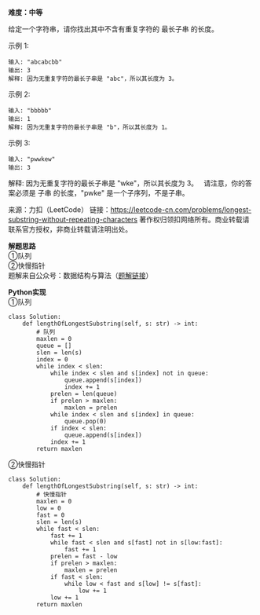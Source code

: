 **难度：中等**    

给定一个字符串，请你找出其中不含有重复字符的 最长子串 的长度。

示例 1:
```
输入: "abcabcbb"
输出: 3 
解释: 因为无重复字符的最长子串是 "abc"，所以其长度为 3。
```
示例 2:
```
输入: "bbbbb"
输出: 1
解释: 因为无重复字符的最长子串是 "b"，所以其长度为 1。
```
示例 3:
```
输入: "pwwkew"
输出: 3
```
解释: 因为无重复字符的最长子串是 "wke"，所以其长度为 3。
     请注意，你的答案必须是 子串 的长度，"pwke" 是一个子序列，不是子串。

来源：力扣（LeetCode）
链接：https://leetcode-cn.com/problems/longest-substring-without-repeating-characters
著作权归领扣网络所有。商业转载请联系官方授权，非商业转载请注明出处。     


**解题思路**    
①队列    
②快慢指针    
题解来自公众号：数据结构与算法（[题解链接](https://mp.weixin.qq.com/s/5XYv3X18CS5OSdkW9Zbnig)）

**Python实现**   
①队列    
```
class Solution:
    def lengthOfLongestSubstring(self, s: str) -> int:
        # 队列
        maxlen = 0
        queue = []
        slen = len(s)
        index = 0
        while index < slen:
            while index < slen and s[index] not in queue:
                queue.append(s[index])
                index += 1
            prelen = len(queue)
            if prelen > maxlen:
                maxlen = prelen
            while index < slen and s[index] in queue:
                queue.pop(0)
            if index < slen:
                queue.append(s[index])
            index += 1
        return maxlen
```
②快慢指针    
```
class Solution:
    def lengthOfLongestSubstring(self, s: str) -> int:
        # 快慢指针
        maxlen = 0
        low = 0
        fast = 0
        slen = len(s)
        while fast < slen:
            fast += 1
            while fast < slen and s[fast] not in s[low:fast]:
                fast += 1
            prelen = fast - low
            if prelen > maxlen:
                maxlen = prelen
            if fast < slen:
                while low < fast and s[low] != s[fast]:
                    low += 1
            low += 1
        return maxlen
```